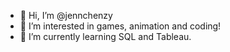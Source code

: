 - 👋 Hi, I’m @jennchenzy
- 👀 I’m interested in games, animation and coding!
- 🌱 I’m currently learning SQL and Tableau.

<!---
jennchenzy/jennchenzy is a ✨ special ✨ repository because its `README.md` (this file) appears on your GitHub profile.
You can click the Preview link to take a look at your changes.
--->
